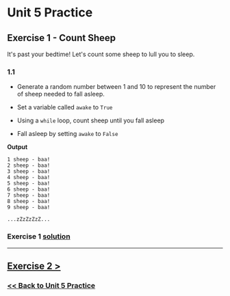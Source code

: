 # Unit 5 Practice

## **Exercise 1 - Count Sheep**

It's past your bedtime! Let's count some sheep to lull you to sleep.

### **1.1**

- Generate a random number between 1 and 10 to represent the number of sheep needed to fall asleep.

- Set a variable called `awake` to `True`

- Using a `while` loop, count sheep until you fall asleep

- Fall asleep by setting `awake` to `False`

**Output**

    1 sheep - baa!
    2 sheep - baa!
    3 sheep - baa!
    4 sheep - baa!
    5 sheep - baa!
    6 sheep - baa!
    7 sheep - baa!
    8 sheep - baa!
    9 sheep - baa!

    ...zZzZzZzZ...

### Exercise 1 [solution](./solutions/exercise_1_solution.md)

---

## [Exercise 2 >](exercise_2.md)

### [<< Back to Unit 5 Practice](/practice/unit_5/)